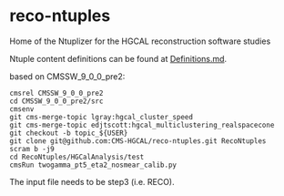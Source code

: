 # reco-ntuples
Home of the Ntuplizer for the HGCAL reconstruction software studies

Ntuple content definitions can be found at [Definitions.md](Definitions.md).

based on CMSSW_9_0_0_pre2:

```
cmsrel CMSSW_9_0_0_pre2
cd CMSSW_9_0_0_pre2/src
cmsenv
git cms-merge-topic lgray:hgcal_cluster_speed
git cms-merge-topic edjtscott:hgcal_multiclustering_realspacecone
git checkout -b topic_${USER}
git clone git@github.com:CMS-HGCAL/reco-ntuples.git RecoNtuples
scram b -j9
cd RecoNtuples/HGCalAnalysis/test
cmsRun twogamma_pt5_eta2_nosmear_calib.py
```

The input file needs to be step3 (i.e. RECO).
